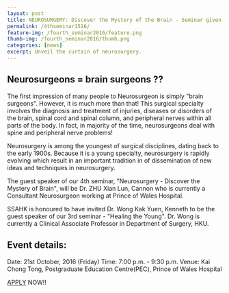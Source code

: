```yaml
---
layout: post
title: NEUROSURGERY: Discover the Mystery of the Brain - Seminar given by Dr. Zhu Xian Lun
permalink: /4thseminar1516/
feature-img: /fourth_seminar2016/feature.png
thumb-img: /fourth_seminar2016/thumb.png
categories: [news]
excerpt: Unveil the curtain of neurosurgery.
---
```


## Neurosurgeons = brain surgeons ??
The first impression of many people to Neurosurgeon is simply "brain surgeons". However, it is much more than that! This surgical specialty involves the diagnosis and treatment of injuries, diseases or disorders of the brain, spinal cord and spinal column, and peripheral nerves within all parts of the body. In fact, in majority of the time, neurosurgeons deal with spine and peripheral nerve problems!

Neurosurgery is among the youngest of surgical disciplines, dating back to the early 1900s. Because it is a young specialty, neurosurgery is rapidly evolving which result in an important tradition in of dissemination of new ideas and techniques in neurosurgery.

The guest speaker of our 4th seminar, "Neurosurgery - Discover the Mystery of Brain", will be Dr. ZHU Xian Lun, Cannon who is currently a Consultant Neurosurgeon working at Prince of Wales Hospital.

SSAHK is honoured to have invited Dr. Wong Kak Yuen, Kenneth to be the guest speaker of our 3rd seminar - "Healing the Young". Dr. Wong is currently a Clinical Associate Professor in Department of Surgery, HKU.

## Event details:
Date: 21st October, 2016 (Friday)
Time: 7:00 p.m. - 9:30 p.m.
Venue: Kai Chong Tong, Postgraduate Education Centre(PEC), Prince of Wales Hospital

<a href="https://goo.gl/forms/Jnbd172XivtkxfmX2" target="_blank">APPLY</a> NOW!!
